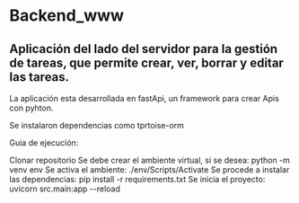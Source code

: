 # Backend_www

Aplicación del lado del servidor para la gestión de tareas, que permite crear, ver, borrar y editar las tareas.
-------------------------------------------------------------------------------------------------------------------------------------------------------------------------------------------------------------------------
La aplicación esta desarrollada en fastApi, un framework para crear Apis con pyhton.

Se instalaron dependencias como tprtoise-orm

Guia de ejecución:

Clonar repositorio Se debe crear el ambiente virtual, si se desea: python -m venv env 
Se activa el ambiente: ./env/Scripts/Activate 
Se procede a instalar las dependencias: pip install -r requirements.txt 
Se inicia el proyecto: uvicorn src.main:app --reload
